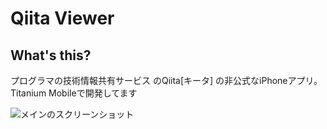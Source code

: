 # Qiita Viewer

## What's this?

プログラマの技術情報共有サービス のQiita[キータ] の非公式なiPhoneアプリ。Titanium Mobileで開発してます

![メインのスクリーンショット](https://github.com/downloads/h5y1m141/TiQiita/2012-11-14%207.37.02.png)